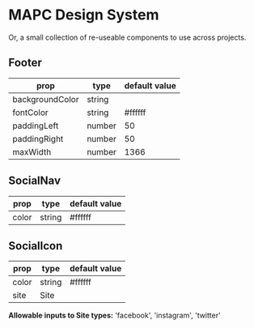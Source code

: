 # MAPC Design System

Or, a small collection of re-useable components to use across projects.

## Footer

| prop | type | default value |
| ---- | ---- | ------------- |
| backgroundColor | string | |
| fontColor | string | #ffffff |
| paddingLeft | number | 50 |
| paddingRight | number | 50 |
| maxWidth | number | 1366 |

## SocialNav

| prop | type | default value |
| ---- | ---- | ------------- |
| color | string | #ffffff |

## SocialIcon

| prop | type | default value |
| ---- | ---- | ------------- |
| color | string | #ffffff |
| site | Site | |

**Allowable inputs to Site types:** 'facebook', 'instagram', 'twitter'
